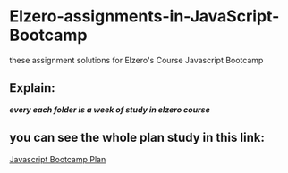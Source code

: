 # Elzero-assignments-in-JavaScript-Bootcamp
these assignment solutions for Elzero's Course Javascript Bootcamp

## Explain:

***every each folder is a week of study in elzero course***

## you can see the whole plan study in this link:

[Javascript Bootcamp Plan](https://elzero.org/study/javascript-bootcamp-2021-study-plan/)

